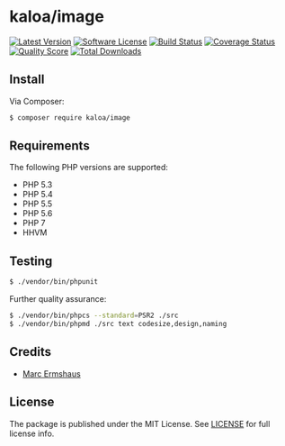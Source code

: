 # kaloa/image

[![Latest Version](https://img.shields.io/github/release/mermshaus/kaloa-image.svg?style=flat-square)](https://github.com/mermshaus/kaloa-image/releases)
[![Software License](https://img.shields.io/badge/license-MIT-brightgreen.svg?style=flat-square)](https://github.com/mermshaus/kaloa-image/blob/master/LICENSE)
[![Build Status](https://img.shields.io/travis/mermshaus/kaloa-image/master.svg?style=flat-square)](https://travis-ci.org/mermshaus/kaloa-image)
[![Coverage Status](https://img.shields.io/scrutinizer/coverage/g/mermshaus/kaloa-image.svg?style=flat-square)](https://scrutinizer-ci.com/g/mermshaus/kaloa-image/code-structure)
[![Quality Score](https://img.shields.io/scrutinizer/g/mermshaus/kaloa-image.svg?style=flat-square)](https://scrutinizer-ci.com/g/mermshaus/kaloa-image)
[![Total Downloads](https://img.shields.io/packagist/dt/mermshaus/kaloa-image.svg?style=flat-square)](https://packagist.org/packages/kaloa/image)


## Install

Via Composer:

~~~ bash
$ composer require kaloa/image
~~~


## Requirements

The following PHP versions are supported:

- PHP 5.3
- PHP 5.4
- PHP 5.5
- PHP 5.6
- PHP 7
- HHVM


## Testing

~~~ bash
$ ./vendor/bin/phpunit
~~~

Further quality assurance:

~~~ bash
$ ./vendor/bin/phpcs --standard=PSR2 ./src
$ ./vendor/bin/phpmd ./src text codesize,design,naming
~~~


## Credits

- [Marc Ermshaus](https://github.com/mermshaus)


## License

The package is published under the MIT License. See [LICENSE](https://github.com/mermshaus/kaloa-image/blob/master/LICENSE) for full license info.
